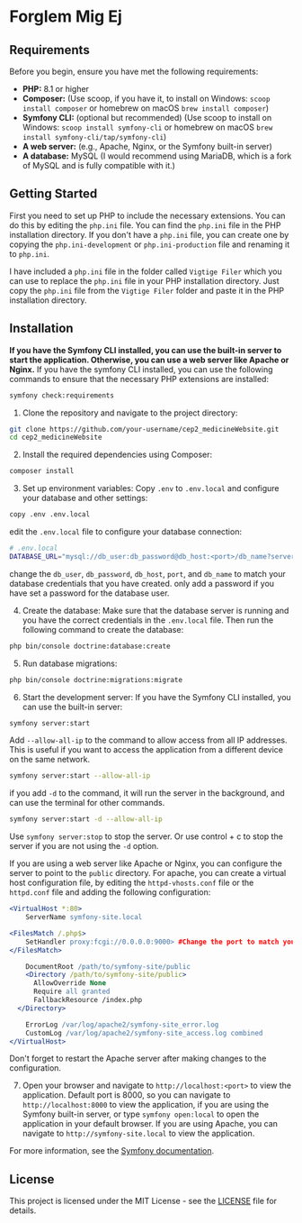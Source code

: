 # Forglem Mig Ej
## Requirements

Before you begin, ensure you have met the following requirements:

- **PHP:** 8.1 or higher
- **Composer:** (Use scoop, if you have it, to install on Windows: `scoop install composer` or homebrew on macOS `brew install composer`)
- **Symfony CLI:** (optional but recommended) (Use scoop to install on Windows: `scoop install symfony-cli` or homebrew on macOS `brew install symfony-cli/tap/symfony-cli`)
- **A web server:** (e.g., Apache, Nginx, or the Symfony built-in server) 
- **A database:** MySQL (I would recommend using MariaDB, which is a fork of MySQL and is fully compatible with it.)

## Getting Started ##
First you need to set up PHP to include the necessary extensions. You can do this by editing the `php.ini` file. You can find the `php.ini` file in the PHP installation directory.
If you don't have a `php.ini` file, you can create one by copying the `php.ini-development` or `php.ini-production` file and renaming it to `php.ini`.

I have included a `php.ini` file in the folder called `Vigtige Filer` which you can use to replace the `php.ini` file in your PHP installation directory.
Just copy the `php.ini` file from the `Vigtige Filer` folder and paste it in the PHP installation directory.

## Installation 
**If you have the Symfony CLI installed, you can use the built-in server to start the application. Otherwise, you can use a web server like Apache or Nginx.**
If you have the symfony CLI installed, you can use the following commands to ensure that the necessary PHP extensions are installed:
```bash
symfony check:requirements
```

1. Clone the repository and navigate to the project directory:
  ```bash
  git clone https://github.com/your-username/cep2_medicineWebsite.git
  cd cep2_medicineWebsite
  ```

2. Install the required dependencies using Composer:
  ```bash 
  composer install
  ```

3. Set up environment variables:
  Copy `.env` to `.env.local` and configure your database and other settings:
  ```bash
  copy .env .env.local 
  ```
edit the `.env.local` file to configure your database connection:
  ```bash
  # .env.local
  DATABASE_URL="mysql://db_user:db_password@db_host:<port>/db_name?serverVersion=10.5.8-MariaDB"
  ```
  change the `db_user`, `db_password`, `db_host`, `port`, and `db_name` to match your database credentials that you have created.
  only add a password if you have set a password for the database user.

4. Create the database:
Make sure that the database server is running and you have the correct credentials in the `.env.local` file. Then run the following command to create the database:
  ```bash
  php bin/console doctrine:database:create
  ```
 
5. Run database migrations:
  ```bash
  php bin/console doctrine:migrations:migrate
  ```

6. Start the development server:
If you have the Symfony CLI installed, you can use the built-in server:
  ```bash
  symfony server:start
  ```
Add `--allow-all-ip` to the command to allow access from all IP addresses. This is useful if you want to access the application from a different device on the same network.
  ```bash
  symfony server:start --allow-all-ip
  ```
if you add `-d` to the command, it will run the server in the background,  and can use the terminal for other commands.
  ```bash
  symfony server:start -d --allow-all-ip
  ```	

Use `symfony server:stop` to stop the server. Or use control + c to stop the server if you are not using the `-d` option.

If you are using a web server like Apache or Nginx, you can configure the server to point to the `public` directory.
For apache, you can create a virtual host configuration file, by editing the `httpd-vhosts.conf` file or the `httpd.conf` file and adding the following configuration:
  ```apache
  <VirtualHost *:80>
      ServerName symfony-site.local

  <FilesMatch /.php$>
	  SetHandler proxy:fcgi://0.0.0.0:9000> #Change the port to match your PHP-FPM configuration
  </FilesMatch>

      DocumentRoot /path/to/symfony-site/public
      <Directory /path/to/symfony-site/public>
        AllowOverride None
        Require all granted
        FallbackResource /index.php
    </Directory>

      ErrorLog /var/log/apache2/symfony-site_error.log
      CustomLog /var/log/apache2/symfony-site_access.log combined
  </VirtualHost>
  ```
  Don't forget to restart the Apache server after making changes to the configuration. 

7. Open your browser and navigate to `http://localhost:<port>` to view the application.
Default port is 8000, so you can navigate to `http://localhost:8000` to view the application, if you are using the Symfony built-in server, or type `symfony open:local` to open the application in your default browser.
If you are using Apache, you can navigate to `http://symfony-site.local` to view the application.

For more information, see the [Symfony documentation](https://symfony.com/doc/current/setup.html).

## License ##
This project is licensed under the MIT License - see the [LICENSE](LICENSE) file for details.
